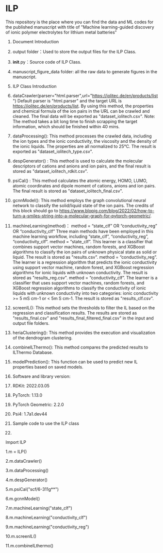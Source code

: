 # ILP
This repository is the place where you can find the data and ML codes for the published manuscript with title of "Machine learning-guided discovery of ionic polymer electrolytes for lithium metal batteries"

1.  Document Introduction 
  1.	output folder：Used to store the output files for the ILP Class.
  2.	__init__.py：Source code of ILP Class.
  3.    manuscript_figure_data folder: all the raw data to generate figures in the manuscript. 
  
2. ILP Class Introduction
1.	dataCrawler(parser="html.parser",url="https://iolitec.de/en/products/list")
Default parser is "html.parser" and the target URL is https://iolitec.de/en/products/list. By using this method, the properties and chemical formula of the ion pairs in the URL can be crawled and cleaned. The final data will be exported as "dataset_iolitech.csv".
Note: The method takes a bit long time to finish scrapping the target information, which should be finished within 40 mins.
2.	dataProcessing():
This method processes the crawled data, including the ion types and the ionic conductivity, the viscosity and the density of the ionic liquids. The properties are all normalized to 25°C. The result is exported as "dataset_iolitech_type.csv".
3.	despGenerator() :
This method is used to calculate the molecular descriptors of cations and anions and ion pairs, and the final result is stored as "dataset_iolitech_rdkit.csv".
4.	psiCal() : 
This method calculates the atomic energy, HOMO, LUMO, atomic coordinates and dipole moment of cations, anions and ion pairs. The final result is stored as "dataset_iolitech_final.csv".
5.	gcnnModel():
	This method employs the graph convolutional neural network to classify the solid/liquid state of the ion pairs. The credits of this block should go to https://www.blopig.com/blog/2022/02/how-to-turn-a-smiles-string-into-a-molecular-graph-for-pytorch-geometric/.
6.	machineLearning(method)：
method = “state_clf” OR “conductivity_reg” OR “conductivity_clf”
Three main methods have been employed in this machine learning workflow, including “state_clf”, “conductivity_reg”, “conductivity_clf”. 
method = “state_clf”. This learner is a classifier that combines support vector machines, random forests, and XGBoost algorithms to classify the ion pairs of unknown physical state as solid or liquid. The result is stored as "results.csv".
method = “conductivity_reg”. The learner is a regression algorithm that predicts the ionic conductivity using support vector machine, random forest, and XGBoost regression algorithms for ionic liquids with unknown conductivity. The result is stored as "results_reg.csv".
method = “conductivity_clf”. The learner is a classifier that uses support vector machines, random forests, and XGBoost regression algorithms to classify the conductivity of ionic liquids with unknown conductivity into two categories: ionic conductivity >= 5 mS cm-1 or < 5m S cm-1. The result is stored as "results_clf.csv".
7.	screenIL():
	This method sets the thresholds to filter the IL based on the regression and classification results. The results are stored as "results_final.csv" and "results_final_filtered_final.csv" in the input and output file folders.
8.	heriaClustering():
	This method provides the execution and visualization of the dendrogram clustering. 
9.	combineILThermo():
This method compares the predicted results to ILThermo Database.
10.	modelPrediction():
This function can be used to predict new IL properties based on saved models. 
3. Software and library version:
1.	RDKit: 2022.03.05
2.	PyTorch: 1.13.0
3.	PyTorch Geometric: 2.2.0
4.	Psi4: 1.7a1.dev44


4. Sample code to use the ILP class
5. 

Import ILP

1.m = ILP()

2.m.dataCrawler()

3.m.dataProcessing()

4.m.despGenerator()

5.m.psiCal("scf/6-311g**")

6.m.gcnnModel()

7.m.machineLearning("state_clf")

8.m.machineLearning("conductivity_clf")

9.m.machineLearning("conductivity_reg")

10.m.screenIL()

11.m.combineILthermo()

